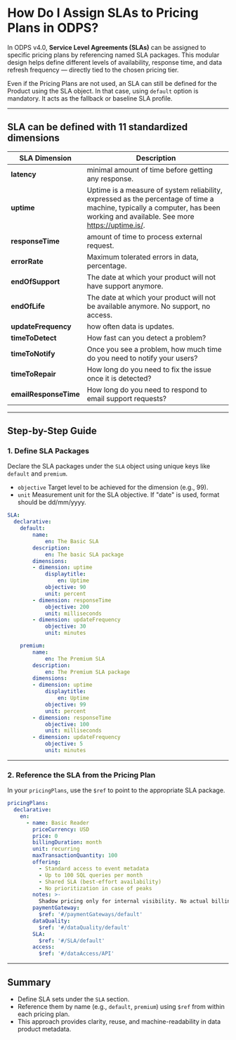 # How Do I Assign SLAs to Pricing Plans in ODPS?

In ODPS v4.0, **Service Level Agreements (SLAs)** can be assigned to specific pricing plans by referencing named SLA packages. This modular design helps define different levels of availability, response time, and data refresh frequency — directly tied to the chosen pricing tier.

Even if the Pricing Plans are not used, an SLA can still be defined for the Product using the SLA object. In that case, using `default` option is mandatory. It acts as the fallback or baseline SLA profile. 

---

## SLA can be defined with 11 standardized dimensions

| SLA Dimension  | Description | 
|---|---|
| **latency** | minimal amount of time before getting any response. |
| **uptime** | Uptime is a measure of system reliability, expressed as the percentage of time a machine, typically a computer, has been working and available. See more https://uptime.is/. |
| **responseTime** | amount of time to process external request. |
| **errorRate** | Maximum tolerated errors in data, percentage. |
| **endOfSupport** | The date at which your product will not have support anymore. |
| **endOfLife** | The date at which your product will not be available anymore. No support, no access. |
| **updateFrequency** | how often data is updates. |
| **timeToDetect** | How fast can you detect a problem? |
| **timeToNotify** | Once you see a problem, how much time do you need to notify your users? |
| **timeToRepair** | How long do you need to fix the issue once it is detected? |
| **emailResponseTime** | How long do you need to respond to email support requests? |


--- 

## Step-by-Step Guide

### 1. Define SLA Packages

Declare the SLA packages under the `SLA` object using unique keys like `default` and `premium`.

- `objective` Target level to be achieved for the dimension (e.g., 99).
- `unit` Measurement unit for the SLA objective. If "date" is used, format should be dd/mm/yyyy.

```yaml
SLA:
  declarative:
    default:
        name:
            en: The Basic SLA
        description:
            en: The basic SLA package
        dimensions:
        - dimension: uptime
            displaytitle:
                en: Uptime
            objective: 90
            unit: percent
        - dimension: responseTime
            objective: 200
            unit: milliseconds
        - dimension: updateFrequency
            objective: 30
            unit: minutes

    premium:
        name:
            en: The Premium SLA
        description:
            en: The Premium SLA package
        dimensions:
        - dimension: uptime
            displaytitle:
                en: Uptime
            objective: 99
            unit: percent
        - dimension: responseTime
            objective: 100
            unit: milliseconds
        - dimension: updateFrequency
            objective: 5
            unit: minutes
```

---

### 2. Reference the SLA from the Pricing Plan

In your `pricingPlans`, use the `$ref` to point to the appropriate SLA package.

```yaml
pricingPlans:
  declarative:
    en:
      - name: Basic Reader
        priceCurrency: USD
        price: 0
        billingDuration: month
        unit: recurring
        maxTransactionQuantity: 100
        offering:
          - Standard access to event metadata
          - Up to 100 SQL queries per month
          - Shared SLA (best-effort availability)
          - No prioritization in case of peaks
        notes: >-
          Shadow pricing only for internal visibility. No actual billing applied.
        paymentGateway:
          $ref: '#/paymentGateways/default'
        dataQuality:
          $ref: '#/dataQuality/default'
        SLA:
          $ref: '#/SLA/default'
        access:
          $ref: '#/dataAccess/API'
```

---

## Summary

- Define SLA sets under the `SLA` section.
- Reference them by name (e.g., `default`, `premium`) using `$ref` from within each pricing plan.
- This approach provides clarity, reuse, and machine-readability in data product metadata.

